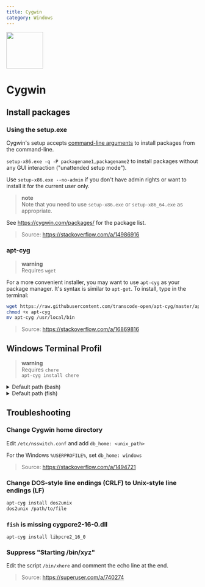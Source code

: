 ```yaml
---
title: Cygwin
category: Windows
---
```


<img src="https://upload.wikimedia.org/wikipedia/commons/2/29/Cygwin_logo.svg" width="96">

# Cygwin

## Install packages

### Using the setup.exe

Cygwin's setup accepts [command-line arguments](https://cygwin.com/faq/faq.html#faq.setup.cli) to install packages from the command-line.

`setup-x86.exe -q -P packagename1,packagename2` to install packages without any GUI interaction ("unattended setup mode").

Use `setup-x86.exe --no-admin` if you don't have admin rights or want to install it for the current user only.

> **note**  
> Note that you need to use `setup-x86.exe` or `setup-x86_64.exe` as appropriate.

See https://cygwin.com/packages/ for the package list.

> Source: https://stackoverflow.com/a/14986916

### apt-cyg

> **warning**  
> Requires `wget`

For a more convenient installer, you may want to use `apt-cyg` as your package manager. It's syntax is similar to `apt-get`. To install, type in the terminal:

```bash
wget https://raw.githubusercontent.com/transcode-open/apt-cyg/master/apt-cyg
chmod +x apt-cyg
mv apt-cyg /usr/local/bin
```

> Source: https://stackoverflow.com/a/16869816

## Windows Terminal Profil

> **warning**  
> Requires `chere`  
> `apt-cyg install chere`

<details>
<summary>Default path (bash)</summary>

```json
{
	"commandline": "C:\\cygwin64\\bin\\bash.exe /bin/xhere /bin/bash",
	"guid": "{56f5c0d8-8dfa-48ae-a9a3-5287ab830a1a}",
	"hidden": false,
	"icon": "C:\\cygwin64\\Bash.ico",
	"name": "Cygwin Bash",
	"startingDirectory": "C:\\cygwin64\\home\\user"
},
```

</details>

<details>
<summary>Default path (fish)</summary>

```json
{
	"commandline": "C:\\cygwin64\\bin\\bash.exe /bin/xhere /bin/fish",
	"guid": "{89499317-6013-453b-8b44-7799a5d76f77}",
	"hidden": false,
	"icon": "C:\\cygwin64\\oh-my-fish.ico",
	"name": "Cygwin Fish",
	"startingDirectory": "C:\\Users\\user"
},
```

</details>

## Troubleshooting

### Change Cygwin home directory

Edit `/etc/nsswitch.conf` and add `db_home: <unix_path>`

For the Windows `%USERPROFILE%`, set `db_home: windows`

> Source: https://stackoverflow.com/a/1494721

### Change DOS-style line endings (CRLF) to Unix-style line endings (LF)
```bash
apt-cyg install dos2unix
dos2unix /path/to/file
```

### `fish` is missing cygpcre2-16-0.dll
```
apt-cyg install libpcre2_16_0
```

### Suppress "Starting /bin/xyz"
Edit the script `/bin/xhere` and comment the echo line at the end.

> Source: https://superuser.com/a/740274